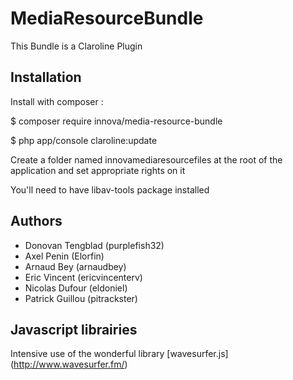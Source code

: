 # MediaResourceBundle
This Bundle is a Claroline Plugin

## Installation

Install with composer :

   $ composer require innova/media-resource-bundle
   
   $ php app/console claroline:update

Create a folder named innovamediaresourcefiles at the root of the application and set appropriate rights on it

You'll need to have libav-tools package installed


## Authors

* Donovan Tengblad (purplefish32)
* Axel Penin (Elorfin)
* Arnaud Bey (arnaudbey)
* Eric Vincent (ericvincenterv)
* Nicolas Dufour (eldoniel)
* Patrick Guillou (pitrackster)

## Javascript librairies
Intensive use of the wonderful library [wavesurfer.js] (http://www.wavesurfer.fm/)

